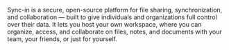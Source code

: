 Sync-in is a secure, open-source platform for file sharing, synchronization, and collaboration — built to give individuals and organizations full control over their data.
It lets you host your own workspace, where you can organize, access, and collaborate on files, notes, and documents with your team, your friends, or just for yourself.
